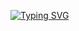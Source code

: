 
  <a href="https://git.io/typing-svg"><img src="https://readme-typing-svg.demolab.com?font=Inter+Tight&letterSpacing=2px&pause=500&center=true&width=435&lines=Hi+There!;+I'm+Sineth+Fernando;Fullstack+Developer;Software+Engineering+Enthusiast" alt="Typing SVG" /></a>
